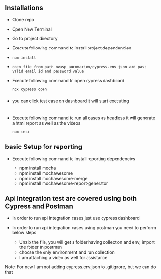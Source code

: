 ## Installations

- Clone repo
- Open New Terminal
- Go to project directory
- Execute following command to install project dependencies
-     npm install
-     open file from path owasp_automation/cypress.env.json and pass valid email id and password value

- Execute following command to open cypress dashboard

      npx cypress open
###

- you can click test case on dashboard it will start executing

#

- Execute following command to run all cases as headless it will generate a html report as well as the videos

      npm test


## basic Setup for reporting  

- Execute following command to install reporting dependencies

     - npm install mocha  
     - npm install mochawesome
     - npm install mochawesome-merge
     - npm install mochawesome-report-generator

## Api Integration test are covered using both Cypress and Postman

- In order to run api integration cases just use cypress dashboard 
- In order to run api integration cases using postman you need to perform below steps

  - Unzip the file, you will get a folder having collection and env, import the folder in postman
  - choose the only environment and run collection
  - I am attaching a video as well for assistance
  

Note: For now I am not adding cypress.env.json to .gitignore, but we can do that  
